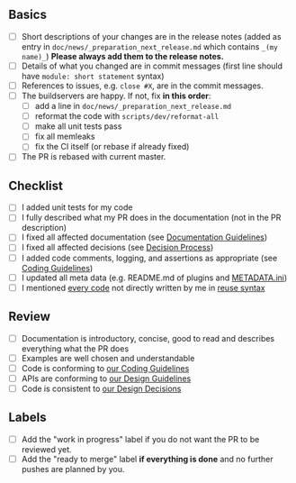 <!--
Check relevant points but **please do not remove entries**.
-->

## Basics

<!--
These points need to be fulfilled for every PR.
-->

- [ ] Short descriptions of your changes are in the release notes
      (added as entry in `doc/news/_preparation_next_release.md` which contains `_(my name)_`)
      **Please always add them to the release notes.**
- [ ] Details of what you changed are in commit messages
      (first line should have `module: short statement` syntax)
- [ ] References to issues, e.g. `close #X`, are in the commit messages.
- [ ] The buildservers are happy. If not, fix **in this order**:
  - [ ] add a line in `doc/news/_preparation_next_release.md`
  - [ ] reformat the code with `scripts/dev/reformat-all`
  - [ ] make all unit tests pass
  - [ ] fix all memleaks
  - [ ] fix the CI itself (or rebase if already fixed)
- [ ] The PR is rebased with current master.

<!--
If you have any troubles fulfilling these criteria, please write about the trouble as comment in the PR.
We will help you, but we cannot accept PRs that do not fulfill the basics.
-->

## Checklist

<!--
For documentation fixes, spell checking, and similar none of these points below need to be checked.
-->

- [ ] I added unit tests for my code
- [ ] I fully described what my PR does in the documentation
      (not in the PR description)
- [ ] I fixed all affected documentation (see [Documentation Guidelines](https://www.libelektra.org/devgettingstarted/documentation))
- [ ] I fixed all affected decisions (see [Decision Process](https://www.libelektra.org/decisions/decision-process))
- [ ] I added code comments, logging, and assertions as appropriate (see [Coding Guidelines](https://www.libelektra.org/devgettingstarted/coding))
- [ ] I updated all meta data (e.g. README.md of plugins and [METADATA.ini](https://master.libelektra.org/doc/METADATA.ini))
- [ ] I mentioned [every code](/.reuse/dep5) not directly written by me in [reuse syntax](https://reuse.software/)

## Review

<!--
Reviewers should check the following.
-->

- [ ] Documentation is introductory, concise, good to read and describes everything what the PR does
- [ ] Examples are well chosen and understandable
- [ ] Code is conforming to [our Coding Guidelines](https://master.libelektra.org/doc/CODING.md)
- [ ] APIs are conforming to [our Design Guidelines](https://master.libelektra.org/doc/DESIGN.md)
- [ ] Code is consistent to [our Design Decisions](https://master.libelektra.org/doc/decisions)

## Labels

<!--
If you are already Elektra developer, please adjust the labels.
Otherwise, write a comment and it will be done for you.
-->

- [ ] Add the "work in progress" label if you do not want the PR to be reviewed yet.
- [ ] Add the "ready to merge" label **if everything is done** and no further pushes are planned by you.
